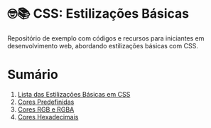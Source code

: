 # 🤓📚 CSS: Estilizações Básicas
Repositório de exemplo com códigos e recursos para iniciantes em desenvolvimento web, abordando estilizações básicas com CSS.

# Sumário

1. [Lista das Estilizações Básicas em CSS](https://github.com/vinicius-maznar/anotacoes-css-estilizacoes-basicas/blob/main/01-css-lista-das-estilizacoes-basicas.md)
2. [Cores Predefinidas](https://github.com/vinicius-maznar/anotacoes-css-estilizacoes-basicas/blob/main/02-cores-pre-definidas.md)
3. [Cores RGB e RGBA](https://github.com/vinicius-maznar/anotacoes-css-estilizacoes-basicas/blob/main/03-cores-rgb-rba.md)
4. [Cores Hexadecimais](https://github.com/vinicius-maznar/anotacoes-css-estilizacoes-basicas/blob/main/04-cores-hexadecimais.md)
